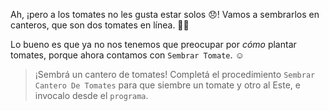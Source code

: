 <gs-attire
  attire-url="https://raw.githubusercontent.com/MumukiProject/mumuki-guia-gobstones-procedimientos-kids/master/assets/attires/config.json">
</gs-attire>
<gs-toolbox toolbox-url="https://raw.githubusercontent.com/MumukiProject/mumuki-guia-gobstones-procedimientos-kids/master/assets/toolbox_1553288414373.xml"></gs-toolbox>

Ah, ¡pero a los tomates no les gusta estar solos :disappointed:! Vamos a sembrarlos en canteros, que son dos tomates en línea. :tomato::tomato:

Lo bueno es que ya no nos tenemos que preocupar por _cómo_ plantar tomates, porque ahora contamos con `Sembrar Tomate`. :relaxed:

> ¡Sembrá un cantero de tomates! Completá el procedimiento `Sembrar Cantero De Tomates` para que siembre un tomate y otro al Este, e invocalo desde el `programa`.